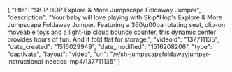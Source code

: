 {
    "title": "SKIP HOP Explore & More Jumpscape Foldaway Jumper",
    "description": "Your baby will love playing with Skip*Hop's Explore & More Jumpscape Foldaway Jumper. Featuring a 360\u00ba rotating seat, clip-on moveable toys and a light-up cloud bounce counter, this dynamic center provides hours of fun. And it fold flat for storage.",
    "videoid": "137711135",
    "date_created": "1516029949",
    "date_modified": "1516208206",
    "type": "captivate",
    "layout": "video",
    "url": "\/v\/sh-jumpscapefoldawayjumper-instructional-needcc-mp4\/137711135"
}